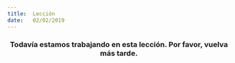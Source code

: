 ```yaml
---
title:  Lección
date:   02/02/2019
---
```


### <center>Todavía estamos trabajando en esta lección. Por favor, vuelva más tarde.</center>